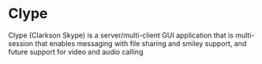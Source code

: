 # Clype
Clype (Clarkson Skype) is a server/multi-client GUI application that is multi-session that enables messaging with file sharing and smiley support, and future support for video and audio calling
